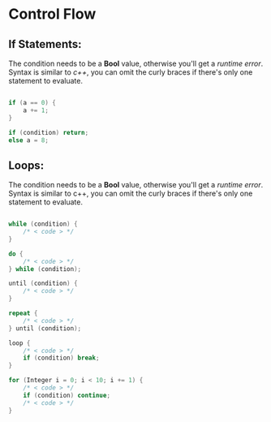 
# Control Flow

## If Statements:

The condition needs to be a **Bool** value, otherwise you'll get a *runtime error*.
Syntax is similar to *c++*, you can omit the curly braces if there's only one statement to evaluate.

``` swift

if (a == 0) {
    a += 1;
}

if (condition) return;
else a = 8;

```

## Loops:

The condition needs to be a **Bool** value, otherwise you'll get a *runtime error*.
Syntax is similar to c++, you can omit the curly braces if there's only one statement to evaluate.

``` swift

while (condition) {
    /* < code > */
}

do {
    /* < code > */
} while (condition);

until (condition) {
    /* < code > */
}

repeat {
    /* < code > */
} until (condition);

loop {
    /* < code > */
    if (condition) break;
}

for (Integer i = 0; i < 10; i += 1) {
    /* < code > */
    if (condition) continue;
    /* < code > */
}

```
